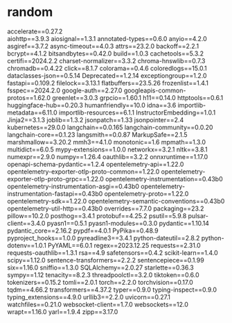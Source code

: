 # random

accelerate==0.27.2 <br>
aiohttp==3.9.3
aiosignal==1.3.1
annotated-types==0.6.0
anyio==4.2.0
asgiref==3.7.2
async-timeout==4.0.3
attrs==23.2.0
backoff==2.2.1
bcrypt==4.1.2
bitsandbytes==0.42.0
build==1.0.3
cachetools==5.3.2
certifi==2024.2.2
charset-normalizer==3.3.2
chroma-hnswlib==0.7.3
chromadb==0.4.22
click==8.1.7
colorama==0.4.6
coloredlogs==15.0.1
dataclasses-json==0.5.14
Deprecated==1.2.14
exceptiongroup==1.2.0
fastapi==0.109.2
filelock==3.13.1
flatbuffers==23.5.26
frozenlist==1.4.1
fsspec==2024.2.0
google-auth==2.27.0
googleapis-common-protos==1.62.0
greenlet==3.0.3
grpcio==1.60.1
h11==0.14.0
httptools==0.6.1
huggingface-hub==0.20.3
humanfriendly==10.0
idna==3.6
importlib-metadata==6.11.0
importlib-resources==6.1.1
InstructorEmbedding==1.0.1
Jinja2==3.1.3
joblib==1.3.2
jsonpatch==1.33
jsonpointer==2.4
kubernetes==29.0.0
langchain==0.0.165
langchain-community==0.0.20
langchain-core==0.1.23
langsmith==0.0.87
MarkupSafe==2.1.5
marshmallow==3.20.2
mmh3==4.1.0
monotonic==1.6
mpmath==1.3.0
multidict==6.0.5
mypy-extensions==1.0.0
networkx==3.2.1
nltk==3.8.1
numexpr==2.9.0
numpy==1.26.4
oauthlib==3.2.2
onnxruntime==1.17.0
openapi-schema-pydantic==1.2.4
opentelemetry-api==1.22.0
opentelemetry-exporter-otlp-proto-common==1.22.0
opentelemetry-exporter-otlp-proto-grpc==1.22.0
opentelemetry-instrumentation==0.43b0
opentelemetry-instrumentation-asgi==0.43b0
opentelemetry-instrumentation-fastapi==0.43b0
opentelemetry-proto==1.22.0
opentelemetry-sdk==1.22.0
opentelemetry-semantic-conventions==0.43b0
opentelemetry-util-http==0.43b0
overrides==7.7.0
packaging==23.2
pillow==10.2.0
posthog==3.4.1
protobuf==4.25.2
psutil==5.9.8
pulsar-client==3.4.0
pyasn1==0.5.1
pyasn1-modules==0.3.0
pydantic==1.10.14
pydantic_core==2.16.2
pypdf==4.0.1
PyPika==0.48.9
pyproject_hooks==1.0.0
pyreadline3==3.4.1
python-dateutil==2.8.2
python-dotenv==1.0.1
PyYAML==6.0.1
regex==2023.12.25
requests==2.31.0
requests-oauthlib==1.3.1
rsa==4.9
safetensors==0.4.2
scikit-learn==1.4.0
scipy==1.12.0
sentence-transformers==2.2.2
sentencepiece==0.1.99
six==1.16.0
sniffio==1.3.0
SQLAlchemy==2.0.27
starlette==0.36.3
sympy==1.12
tenacity==8.2.3
threadpoolctl==3.2.0
tiktoken==0.6.0
tokenizers==0.15.2
tomli==2.0.1
torch==2.2.0
torchvision==0.17.0
tqdm==4.66.2
transformers==4.37.2
typer==0.9.0
typing-inspect==0.9.0
typing_extensions==4.9.0
urllib3==2.2.0
uvicorn==0.27.1
watchfiles==0.21.0
websocket-client==1.7.0
websockets==12.0
wrapt==1.16.0
yarl==1.9.4
zipp==3.17.0
